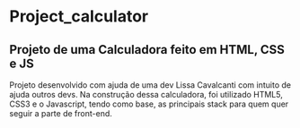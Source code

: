 # Project_calculator
## Projeto de uma Calculadora feito em HTML, CSS e JS

Projeto desenvolvido com ajuda de uma dev Lissa Cavalcanti com intuito de ajuda outros devs. Na construção dessa calculadora, foi utilizado HTML5, CSS3 e o Javascript, tendo como base, as principais stack para quem quer seguir a parte de front-end.


